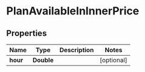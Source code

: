 

# PlanAvailableInInnerPrice


## Properties

| Name | Type | Description | Notes |
|------------ | ------------- | ------------- | -------------|
|**hour** | **Double** |  |  [optional] |



